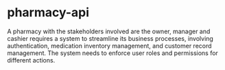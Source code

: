 # pharmacy-api
A pharmacy with the stakeholders involved are the owner, manager and cashier requires a system to streamline its business processes, involving authentication, medication inventory management, and customer record management. The system needs to enforce user roles and permissions for different actions.
